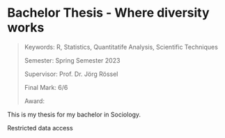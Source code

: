 # Bachelor Thesis - Where diversity works
> Keywords: R, Statistics, Quantitatife Analysis, Scientific Techniques
>
> Semester: Spring Semester 2023
> 
> Supervisor: Prof. Dr. Jörg Rössel
> 
> Final Mark: 6/6
>
> Award: 

This is my thesis for my bachelor in Sociology.


Restricted data access
